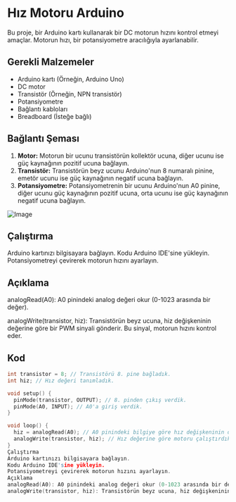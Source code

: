 # Hız Motoru Arduino

Bu proje, bir Arduino kartı kullanarak bir DC motorun hızını kontrol etmeyi amaçlar. Motorun hızı, bir potansiyometre aracılığıyla ayarlanabilir.

## Gerekli Malzemeler

* Arduino kartı (Örneğin, Arduino Uno)
* DC motor
* Transistör (Örneğin, NPN transistör)
* Potansiyometre
* Bağlantı kabloları
* Breadboard (İsteğe bağlı)

## Bağlantı Şeması

1. **Motor:** Motorun bir ucunu transistörün kollektör ucuna, diğer ucunu ise güç kaynağının pozitif ucuna bağlayın.
2. **Transistör:** Transistörün beyz ucunu Arduino'nun 8 numaralı pinine, emetör ucunu ise güç kaynağının negatif ucuna bağlayın.
3. **Potansiyometre:** Potansiyometrenin bir ucunu Arduino'nun A0 pinine, diğer ucunu güç kaynağının pozitif ucuna, orta ucunu ise güç kaynağının negatif ucuna bağlayın.
	
![Image](https://github.com/user-attachments/assets/c9783757-9357-4daf-916c-69455e33142d)

## Çalıştırma
Arduino kartınızı bilgisayara bağlayın.
Kodu Arduino IDE'sine yükleyin.
Potansiyometreyi çevirerek motorun hızını ayarlayın.

## Açıklama
analogRead(A0): A0 pinindeki analog değeri okur (0-1023 arasında bir değer).  

analogWrite(transistor, hiz): Transistörün beyz ucuna, hiz değişkeninin değerine göre bir PWM sinyali gönderir. Bu sinyal, motorun hızını kontrol eder.
## Kod

```c++
int transistor = 8; // Transistörü 8. pine bağladık.
int hiz; // Hız değeri tanımladık.

void setup() {
  pinMode(transistor, OUTPUT); // 8. pinden çıkış verdik.
  pinMode(A0, INPUT); // A0'a giriş verdik.
}

void loop() {
  hiz = analogRead(A0); // A0 pinindeki bilgiye göre hız değişkeninin değerini bulduk.
  analogWrite(transistor, hiz); // Hız değerine göre motoru çalıştırdık.
}
Çalıştırma
Arduino kartınızı bilgisayara bağlayın.
Kodu Arduino IDE'sine yükleyin.
Potansiyometreyi çevirerek motorun hızını ayarlayın.
Açıklama
analogRead(A0): A0 pinindeki analog değeri okur (0-1023 arasında bir değer).
analogWrite(transistor, hiz): Transistörün beyz ucuna, hiz değişkeninin değerine göre bir PWM sinyali gönderir. Bu sinyal, motorun hızını kontrol eder.
